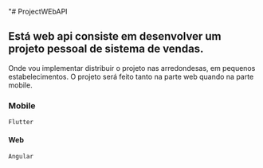 "# ProjectWEbAPI

## Está web api consiste em desenvolver um projeto pessoal de sistema de vendas.

Onde vou implementar distribuir o projeto nas arredondesas, em pequenos estabelecimentos. O projeto será feito tanto na parte web quando na parte mobile.

### Mobile
	Flutter

#### Web
	Angular